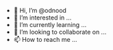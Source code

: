 - 👋 Hi, I’m @odnood
- 👀 I’m interested in ...
- 🌱 I’m currently learning ...
- 💞️ I’m looking to collaborate on ...
- 📫 How to reach me ...

<!---
odnood/odnood is a ✨ special ✨ repository because its `README.md` (this file) appears on your GitHub profile.
You can click the Preview link to take a look at your changes.
--->
